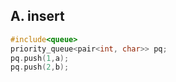 ## A. insert
```c++
#include<queue>
priority_queue<pair<int, char>> pq;
pq.push(1,a);
pq.push(2,b);
```
